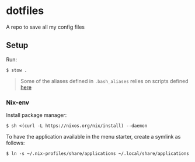 # dotfiles

A repo to save all my config files

## Setup

Run:

```console
$ stow .
```

> Some of the aliases defined in `.bash_aliases` relies on scripts defined
> [here](https://github.com/nprimo/scripts)

### Nix-env

Install package manager:

```console
$ sh <(curl -L https://nixos.org/nix/install) --daemon
```

To have the application available in the menu starter, create a symlink as
follows:

```console
$ ln -s ~/.nix-profiles/share/applications ~/.local/share/applications
```
